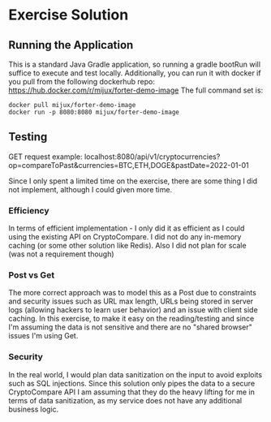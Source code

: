 # Exercise Solution

## Running the Application
This is a standard Java Gradle application, so running a gradle bootRun will suffice to execute and test locally.
Additionally, you can run it with docker if you pull from the following dockerhub repo: https://hub.docker.com/r/mijux/forter-demo-image
The full command set is:
```
docker pull mijux/forter-demo-image
docker run -p 8080:8080 mijux/forter-demo-image
```

## Testing
GET request example:
localhost:8080/api/v1/cryptocurrencies?op=compareToPast&currencies=BTC,ETH,DOGE&pastDate=2022-01-01

Since I only spent a limited time on the exercise, there are some thing I did not implement, although I could given more time.

### Efficiency

In terms of efficient implementation - I only did it as efficient as I could using the existing API on CryptoCompare. I did not do any in-memory caching (or some other solution like Redis).
Also I did not plan for scale (was not a requirement though)

### Post vs Get

The more correct approach was to model this as a Post due to constraints and security issues such as URL max length, URLs being stored in server logs (allowing hackers to learn user behavior) and an issue with client side caching.
In this exercise, to make it easy on the reading/testing and since I'm assuming the data is not sensitive and there are no "shared browser" issues I'm using Get.

### Security

In the real world, I would plan data sanitization on the input to avoid exploits such as SQL injections.
Since this solution only pipes the data to a secure CryptoCompare API I am assuming that they do the heavy lifting for me in terms of data sanitization, as my service does not have any additional business logic.
